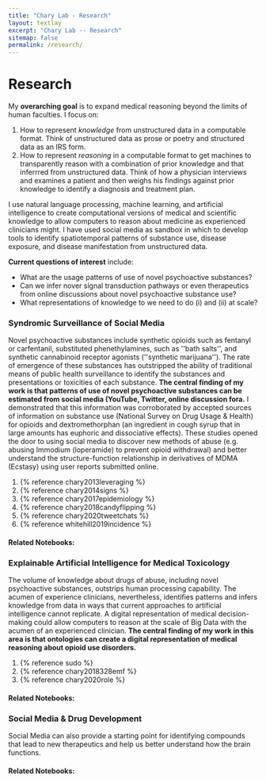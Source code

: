 ```yaml
---
title: "Chary Lab - Research"
layout: textlay
excerpt: "Chary Lab -- Research"
sitemap: false
permalink: /research/
---
```


# Research

My **overarching goal** is to expand medical reasoning beyond the limits of human faculties. I focus on:

1. How to represent *knowledge* from unstructured data in a computable format. Think of unstructured data as prose or poetry and structured data as an IRS form.
1. How to represent *reasoning* in a computable format to get machines to transparently reason with a combination of prior knowledge and that inferrred from unstructured data. Think of how a physician interviews and examines a patient and then weighs his findings against prior knowledge to identify a diagnosis and treatment plan. 

I use natural language processing, machine learning, and artificial intelligence to create computational versions of medical and scientific knowledge to allow computers to reason about medicine as experienced clinicians might. I have used social media as sandbox in which to develop tools to identify spatiotemporal patterns of substance use, disease exposure, and disease manifestation from unstructured data.  

**Current questions of interest** include: 
- What are the usage patterns of use of novel psychoactive substances?
- Can we infer nover signal transduction pathways or even therapeutics from online discussions about novel psychoactive substance use?
- What representations of knowledge to we need to do (i) and (ii) at scale? 


### Syndromic Surveillance of Social Media  
Novel psychoactive substances include synthetic opioids such as fentanyl or carfentanil, substituted phenethylamines, such as ''bath salts'', and synthetic cannabinoid receptor agonists (''synthetic marijuana''). The rate of emergence of these substances has outstripped the ability of traditional means of public health surveillance to identify the substances and presentations or toxicities of each substance. **The central finding of my work is that patterns of use of novel psychoactive substances can be estimated from social media (YouTube, Twitter, online discussion fora.** I demonstrated that this information was corroborated by accepted sources of information on substance use (National Survey on Drug Usage & Health) for opioids and dextromethorphan (an ingredient in cough syrup that in large amounts has euphoric and dissociative effects). These studies opened the door to using social media to discover new methods of abuse (e.g. abusing Immodium (loperamide) to prevent opioid withdrawal) and better understand the structure-function relationship in derivatives of MDMA (Ecstasy) using user reports submitted online. 

1. {% reference chary2013leveraging %}
1. {% reference chary2014signs %}
1. {% reference chary2017epidemiology %}
1. {% reference chary2018candyflipping %}
1. {% reference chary2020tweetchats %}
1. {% reference whitehill2019incidence %}

#### Related Notebooks: 

<!-- nice way to put in a picture ![]({{ site.url }}{{ site.baseurl }}/images/respic/layers_fft.jpg){: style="width: 300px; float: left; border: 10px"} -->


### Explainable Artificial Intelligence for Medical Toxicology
The volume of knowledge about drugs of abuse, including novel psychoactive substances, outstrips human processing capability. The acumen of experience clinicians, nevertheless, identifies patterns and infers knowledge from data in ways that current approaches to artificial intelligence cannot replicate. A digital representation of medical decision-making could allow computers to reason at the scale of Big Data with the acumen of an experienced clinician. **The central finding of my work in this area is that ontologies can create a digital representation of medical reasoning about opioid use disorders.** 

1. {% reference sudo %}
1. {% reference chary2018328emf %}
1. {% reference chary2020role %}


#### Related Notebooks:

### Social Media & Drug Development 
Social Media can also provide a starting point for identifying compounds that lead to new therapeutics and help us better understand how the brain functions. 

#### Related Notebooks:
